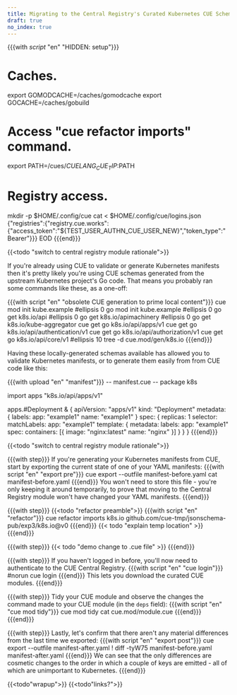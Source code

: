 ```yaml
---
title: Migrating to the Central Registry's Curated Kubernetes CUE Schemas
draft: true
no_index: true
---
```


{{{with _script_ "en" "HIDDEN: setup"}}}
# Caches.
export GOMODCACHE=/caches/gomodcache
export GOCACHE=/caches/gobuild
# Access "cue refactor imports" command.
export PATH=/cues/$CUELANG_CUE_TIP:$PATH
# Registry access.
mkdir -p $HOME/.config/cue
cat <<EOD > $HOME/.config/cue/logins.json
{"registries":{"registry.cue.works":{"access_token":"${TEST_USER_AUTHN_CUE_USER_NEW}","token_type":"Bearer"}}}
EOD
{{{end}}}

{{<todo "switch to central registry module rationale">}}

If you're already using CUE to validate or generate Kubernetes manifests then
it's pretty likely you're using CUE schemas generated from the upstream
Kubernetes project's Go code. That means you probably ran some commands like
these, as a one-off:

{{{with script "en" "obsolete CUE generation to prime local content"}}}
cue mod init kube.example
#ellipsis 0
go mod init kube.example
#ellipsis 0
go get k8s.io/api
#ellipsis 0
go get k8s.io/apimachinery
#ellipsis 0
go get k8s.io/kube-aggregator
cue get go k8s.io/api/apps/v1
cue get go k8s.io/api/authentication/v1
cue get go k8s.io/api/authorization/v1
cue get go k8s.io/api/core/v1
#ellipsis 10
tree -d cue.mod/gen/k8s.io
{{{end}}}

Having these locally-generated schemas available has allowed you to validate
Kubernetes manifests, or to generate them easily from from CUE code like this:

{{{with upload "en" "manifest"}}}
-- manifest.cue --
package k8s

import apps "k8s.io/api/apps/v1"

apps.#Deployment & {
	apiVersion: "apps/v1"
	kind:       "Deployment"
	metadata: {
		labels: app: "example1"
		name: "example1"
	}
	spec: {
		replicas: 1
		selector: matchLabels: app: "example1"
		template: {
			metadata: labels: app: "example1"
			spec: containers: [{
				image: "nginx:latest"
				name:  "nginx"
			}]
		}
	}
}
{{{end}}}

{{<todo "switch to central registry module rationale">}}

{{{with step}}}
If you're generating your Kubernetes manifests from CUE, start by exporting the
current state of one of your YAML manifests:
{{{with script "en" "export pre"}}}
cue export --outfile manifest-before.yaml
cat manifest-before.yaml
{{{end}}}
You won't need to store this file - you're only keeping it around temporarily,
to prove that moving to the Central Registry module won't have changed your
YAML manifests.
{{{end}}}

{{{with step}}}
{{<todo "refactor preamble">}}
{{{with script "en" "refactor"}}}
cue refactor imports k8s.io github.com/cue-tmp/jsonschema-pub/exp3/k8s.io@v0
{{{end}}}
{{< todo "explain temp location" >}}
{{{end}}}

{{{with step}}}
{{< todo "demo change to .cue file" >}}
{{{end}}}

{{{with step}}}
If you haven't logged in before, you'll now need to authenticate to the CUE Central Registry.
{{{with script "en" "cue login"}}}
#norun
cue login
{{{end}}}
This lets you download the curated CUE modules.
{{{end}}}

{{{with step}}}
Tidy your CUE module and observe the changes the command made to your CUE
module (in the `deps` field):
{{{with script "en" "cue mod tidy"}}}
cue mod tidy
cat cue.mod/module.cue
{{{end}}}
{{{end}}}

{{{with step}}}
Lastly, let's confirm that there aren't any material differences from the last
time we exported:
{{{with script "en" "export post"}}}
cue export --outfile manifest-after.yaml
! diff -tyW75 manifest-before.yaml manifest-after.yaml
{{{end}}}
We can see that the only differences are cosmetic changes to the order in which
a couple of keys are emitted - all of which are unimportant to Kubernetes.
{{{end}}}

{{<todo"wrapup">}}
{{<todo"links?">}}
